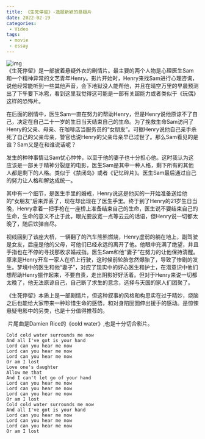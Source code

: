 ```yaml
---
title: 《生死停留》-选题新颖的悬疑片
date: 2022-02-19
categories:
 - Video
tags:
 - movie
 - essay
---
```


![img](https://img2.baidu.com/it/u=3958952129,1987053530&fm=253&fmt=auto&app=138&f=JPEG?w=763&h=500)   
​    《生死停留》是一部披着悬疑外衣的剧情片。最主要的两个人物是心理医生Sam和一个精神异常的文艺青年Henry。影片开始时，Henry来找Sam进行心理咨询，说他经常能听到一些其他声音，会下地狱没人能帮他，并且在晴空万里的早晨预测出了下午要下冰雹，看到这里我觉得这可能是一部有关超能力或者类似于《玩偶》这样的恐怖片。

​       在后面的剧情中，医生Sam一直在努力的帮助Henry，但是Henry说他原谅不了自己，决定在自己二十一岁的生日当天结束自己的生命。为了挽救生命Sam访问了Henry的父亲、母亲、在咖啡店当服务员的“女朋友”。可据Henry说他自己亲手杀死了自己的父亲母亲，警官也说Henry的父亲母亲早已过世了。那么Sam看见的是谁？Sam又是在和谁说话呢？

​	  发生的种种事情让Sam忧心忡忡，以至于他的妻子也十分担心他。这时我认为这应该是一部关于精神分裂症的电影，医生Sam是其中一种人格，剩下所有的其他人都是剩下的人格。类似于《禁闭岛》或者《记忆碎片》。医生Sam最后通过自己的努力让人格和解达成统一。

​      其中有一个细节，是医生手里的婚戒，Henry说这是他买的一开始准备送给他的“女朋友”后来弄丢了，现在却出现在了医生手里。终于到了Henry的21岁生日当晚，Henry拿着一把手枪在一座桥上准备结束自己的生命，医生说不要结束自己的生命，生命的意义不止于此，眼光要放宽一点等云云的话语，但Henry说一切都太晚了，随后饮弹自尽。

​        视线回到了该座大桥，一辆翻了的汽车熊熊燃烧，Henry虚弱的躺在地上，副驾驶是女友，后座是他的父母，可他们已经永远的离开了他。他眼中充满了绝望，并且手指也在不停的寻找那枚求婚戒指。医生Sam和他“妻子”在努力的让他保持清醒。原来是Henry开车一家人在桥上行驶，这时候前轮胎忽然爆胎了，导致了惨剧的发生。梦境中的医生和他“妻子”，对应了现实中的好心医生和护士，在潜意识中他们想帮助Henry振作起来，不要自责，走出阴影好好活着。但对于Henry来说一切都太晚了，他无法原谅自己，自己断了求生的意念，选择与天国的家人们团聚了。

​       《生死停留》本质上是一部剧情片，但这种叙事的风格和构思实在过于精妙，烧脑之后也能给大家带来一种珍惜生命的感悟，和对身陷囹圄伸出援手的感动。是惊悚悬疑电影中的另类，也是十分值得推荐的。

​          片尾曲是Damien Rice的《cold water》,也是十分切合影片。

```
Cold cold water surrounds me now
And all I've got is your hand
Lord can you hear me now
Lord can you hear me now
Lord can you hear me now
Or am I lost
Love one's daughter
Allow me that
And I can't let go of your hand
Lord can you hear me now
Lord can you hear me now
Lord can you hear me now
Or am I lost
Cold cold water surrounds me now
And all I've got is your hand
Lord can you hear me now
Lord can you hear me now
Lord can you hear me now
Or am I lost
```

​        